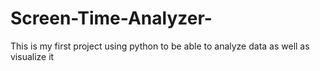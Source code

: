 # Screen-Time-Analyzer-
This is my first project using python to be able to analyze data as well as visualize it 
